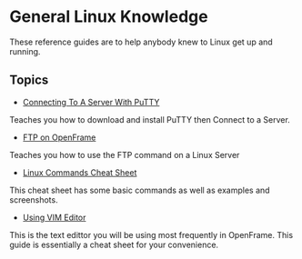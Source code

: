 # General Linux Knowledge

These reference guides are to help anybody knew to Linux get up and running.

## Topics

- [Connecting To A Server With PuTTY](./Connect_To_Server_With_PuTTY/Connecting_To_A_Server_With_PuTTY.md "Connecting To A Server With PuTTY")

Teaches you how to download and install PuTTY then Connect to a Server.

- [FTP on OpenFrame](./FTP_on_OpenFrame/FTP_on_OpenFrame.md "How to FTP on OpenFrame")

Teaches you how to use the FTP command on a Linux Server

- [Linux Commands Cheat Sheet](./Linux_Commands_Cheat_Sheet/Linux_Commands_Cheat_Sheet.md "Linux Commands Cheat Sheet")

This cheat sheet has some basic commands as well as examples and screenshots.

- [Using VIM Editor](./Using_VIM_Editor/Using_Vim_Editor.md "How to use VIM")

This is the text edittor you will be using most frequently in OpenFrame. This guide is essentially a cheat sheet for your convenience.
